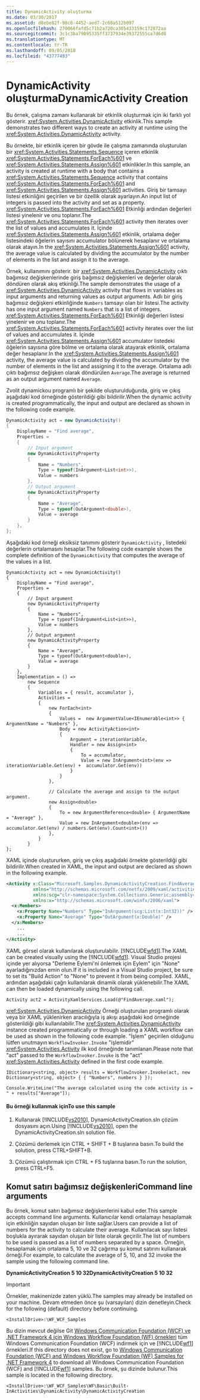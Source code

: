 ```yaml
---
title: DynamicActivity oluşturma
ms.date: 03/30/2017
ms.assetid: d8ebe82f-98c8-4452-aed7-2c60a512b097
ms.openlocfilehash: 270066fafd5c71b2a720ca305433159c172872aa
ms.sourcegitcommit: 3c1c3ba79895335ff3737934e39372555ca7d6d0
ms.translationtype: MT
ms.contentlocale: tr-TR
ms.lasthandoff: 09/05/2018
ms.locfileid: "43777493"
---
```

# <a name="dynamicactivity-creation"></a><span data-ttu-id="93657-102">DynamicActivity oluşturma</span><span class="sxs-lookup"><span data-stu-id="93657-102">DynamicActivity Creation</span></span>
<span data-ttu-id="93657-103">Bu örnek, çalışma zamanı kullanarak bir etkinlik oluşturmak için iki farklı yol gösterir. <xref:System.Activities.DynamicActivity> etkinlik.</span><span class="sxs-lookup"><span data-stu-id="93657-103">This sample demonstrates two different ways to create an activity at runtime using the <xref:System.Activities.DynamicActivity> activity.</span></span>  
  
 <span data-ttu-id="93657-104">Bu örnekte, bir etkinlik içeren bir gövde ile çalışma zamanında oluşturulan bir <xref:System.Activities.Statements.Sequence> içeren etkinlik <xref:System.Activities.Statements.ForEach%601> ve <xref:System.Activities.Statements.Assign%601> etkinlikler.</span><span class="sxs-lookup"><span data-stu-id="93657-104">In this sample, an activity is created at runtime with a body that contains a <xref:System.Activities.Statements.Sequence> activity that contains <xref:System.Activities.Statements.ForEach%601> and <xref:System.Activities.Statements.Assign%601> activities.</span></span> <span data-ttu-id="93657-105">Giriş bir tamsayı listesi etkinliğini geçirilen ve bir özellik olarak ayarlayın.</span><span class="sxs-lookup"><span data-stu-id="93657-105">An input list of integers is passed into the activity and set as a property.</span></span> <span data-ttu-id="93657-106"><xref:System.Activities.Statements.ForEach%601> Etkinliği ardından değerleri listesi yinelenir ve onu toplanır.</span><span class="sxs-lookup"><span data-stu-id="93657-106">The <xref:System.Activities.Statements.ForEach%601> activity then iterates over the list of values and accumulates it.</span></span> <span data-ttu-id="93657-107">İçinde <xref:System.Activities.Statements.Assign%601> etkinlik, ortalama değer listesindeki öğelerin sayısını accumulator bölünerek hesaplanır ve ortalama olarak atayın.</span><span class="sxs-lookup"><span data-stu-id="93657-107">In the <xref:System.Activities.Statements.Assign%601> activity, the average value is calculated by dividing the accumulator by the number of elements in the list and assign it to the average.</span></span>  
  
 <span data-ttu-id="93657-108">Örnek, kullanımını gösterir. bir <xref:System.Activities.DynamicActivity> çıktı bağımsız değişkenlerinde giriş bağımsız değişkenleri ve değerler olarak döndüren olarak akış etkinliği.</span><span class="sxs-lookup"><span data-stu-id="93657-108">The sample demonstrates the usage of a <xref:System.Activities.DynamicActivity> activity that flows in variables as input arguments and returning values as output arguments.</span></span> <span data-ttu-id="93657-109">Adlı bir giriş bağımsız değişkeni etkinliğinde `Numbers` tamsayı olan bir listesi.</span><span class="sxs-lookup"><span data-stu-id="93657-109">The activity has one input argument named `Numbers` that is a list of integers.</span></span> <span data-ttu-id="93657-110"><xref:System.Activities.Statements.ForEach%601> Etkinliği değerleri listesi yinelenir ve onu toplanır.</span><span class="sxs-lookup"><span data-stu-id="93657-110">The <xref:System.Activities.Statements.ForEach%601> activity iterates over the list of values and accumulates it.</span></span> <span data-ttu-id="93657-111">İçinde <xref:System.Activities.Statements.Assign%601> accumulator listedeki öğelerin sayısına göre bölme ve ortalama olarak atayarak etkinlik, ortalama değer hesaplanır.</span><span class="sxs-lookup"><span data-stu-id="93657-111">In the <xref:System.Activities.Statements.Assign%601> activity, the average value is calculated by dividing the accumulator by the number of elements in the list and assigning it to the average.</span></span> <span data-ttu-id="93657-112">Ortalama adlı çıktı bağımsız değişken olarak döndürülen `Average`.</span><span class="sxs-lookup"><span data-stu-id="93657-112">The average is returned as an output argument named `Average`.</span></span>  
  
 <span data-ttu-id="93657-113">Zvolit dynamickou programlı bir şekilde oluşturulduğunda, giriş ve çıkış aşağıdaki kod örneğinde gösterildiği gibi bildirilir.</span><span class="sxs-lookup"><span data-stu-id="93657-113">When the dynamic activity is created programmatically, the input and output are declared as shown in the following code example.</span></span>  
  
```csharp  
DynamicActivity act = new DynamicActivity()  
{  
    DisplayName = "Find average",  
    Properties =   
    {  
        // Input argument  
        new DynamicActivityProperty  
        {  
            Name = "Numbers",  
            Type = typeof(InArgument<List<int>>),  
            Value = numbers  
        },  
        // Output argument  
        new DynamicActivityProperty  
        {  
            Name = "Average",  
            Type = typeof(OutArgument<double>),  
            Value = average  
        }  
    },  
};  
```  
  
 <span data-ttu-id="93657-114">Aşağıdaki kod örneği eksiksiz tanımını gösterir `DynamicActivity` , listedeki değerlerin ortalamasını hesaplar.</span><span class="sxs-lookup"><span data-stu-id="93657-114">The following code example shows the complete definition of the `DynamicActivity` that computes the average of the values in a list.</span></span>  
  
```  
DynamicActivity act = new DynamicActivity()  
{  
    DisplayName = "Find average",  
    Properties =   
    {  
        // Input argument  
        new DynamicActivityProperty  
        {  
            Name = "Numbers",  
            Type = typeof(InArgument<List<int>>),  
            Value = numbers  
        },  
        // Output argument  
        new DynamicActivityProperty  
        {  
            Name = "Average",  
            Type = typeof(OutArgument<double>),  
            Value = average  
        }  
    },  
    Implementation = () =>  
        new Sequence  
        {  
            Variables = { result, accumulator },  
            Activities =  
            {  
                new ForEach<int>  
                {  
                    Values =  new ArgumentValue<IEnumerable<int>> { ArgumentName = "Numbers" },                                  
                    Body = new ActivityAction<int>  
                    {  
                        Argument = iterationVariable,  
                        Handler = new Assign<int>  
                        {  
                            To = accumulator,  
                            Value = new InArgument<int>(env => iterationVariable.Get(env) +  accumulator.Get(env))  
                        }  
                    }  
                },  
  
                // Calculate the average and assign to the output argument.  
                new Assign<double>  
                {  
                    To = new ArgumentReference<double> { ArgumentName = "Average" },  
                    Value = new InArgument<double>(env => accumulator.Get(env) / numbers.Get(env).Count<int>())  
                },  
            }  
        }  
};  
```  
  
 <span data-ttu-id="93657-115">XAML içinde oluştururken, giriş ve çıkış aşağıdaki örnekte gösterildiği gibi bildirilir.</span><span class="sxs-lookup"><span data-stu-id="93657-115">When created in XAML, the input and output are declared as shown in the following example.</span></span>  
  
```xml  
<Activity x:Class="Microsoft.Samples.DynamicActivityCreation.FindAverage"  
          xmlns="http://schemas.microsoft.com/netfx/2009/xaml/activities"  
          xmlns:scg="clr-namespace:System.Collections.Generic;assembly=mscorlib"  
          xmlns:x="http://schemas.microsoft.com/winfx/2006/xaml">  
  <x:Members>  
    <x:Property Name="Numbers" Type="InArgument(scg:List(x:Int32))" />  
    <x:Property Name="Average" Type="OutArgument(x:Double)" />  
  </x:Members>  
    ...  
    ...  
</Activity>  
```  
  
 <span data-ttu-id="93657-116">XAML görsel olarak kullanılarak oluşturulabilir. [!INCLUDE[wfd1](../../../../includes/wfd1-md.md)].</span><span class="sxs-lookup"><span data-stu-id="93657-116">The XAML can be created visually using the [!INCLUDE[wfd1](../../../../includes/wfd1-md.md)].</span></span> <span data-ttu-id="93657-117">Visual Studio projesi içinde yer alıyorsa "Derleme Eylemi'ni önlemek için Eylem" için "None" ayarladığınızdan emin olun.</span><span class="sxs-lookup"><span data-stu-id="93657-117">If it is included in a Visual Studio project, be sure to set its "Build Action" to "None" to prevent it from being compiled.</span></span> <span data-ttu-id="93657-118">XAML, ardından aşağıdaki çağrı kullanılarak dinamik olarak yüklenebilir.</span><span class="sxs-lookup"><span data-stu-id="93657-118">The XAML can then be loaded dynamically using the following call.</span></span>  
  
```  
Activity act2 = ActivityXamlServices.Load(@"FindAverage.xaml");  
```  
  
 <span data-ttu-id="93657-119"><xref:System.Activities.DynamicActivity> Örneği oluşturulan programlı olarak veya bir XAML yüklenirken aracılığıyla iş akışı aşağıdaki kod örneğinde gösterildiği gibi kullanılabilir.</span><span class="sxs-lookup"><span data-stu-id="93657-119">The <xref:System.Activities.DynamicActivity> instance created programmatically or through loading a XAML workflow can be used as shown in the following code example.</span></span> <span data-ttu-id="93657-120">"İşlem" geçirilen olduğunu lütfen unutmayın `WorkflowInvoker.Invoke` "işlemidir" <xref:System.Activities.Activity> ilk kod örneğinde tanımlanan.</span><span class="sxs-lookup"><span data-stu-id="93657-120">Please note that "act" passed to the `WorkflowInvoker.Invoke` is the "act" <xref:System.Activities.Activity> defined in the first code example.</span></span>  
  
```  
IDictionary<string, object> results = WorkflowInvoker.Invoke(act, new Dictionary<string, object> { { "Numbers", numbers } });  
  
Console.WriteLine("The average calculated using the code activity is = " + results["Average"]);  
```  
  
#### <a name="to-use-this-sample"></a><span data-ttu-id="93657-121">Bu örneği kullanmak için</span><span class="sxs-lookup"><span data-stu-id="93657-121">To use this sample</span></span>  
  
1.  <span data-ttu-id="93657-122">Kullanarak [!INCLUDE[vs2010](../../../../includes/vs2010-md.md)], DynamicActivityCreation.sln çözüm dosyasını açın.</span><span class="sxs-lookup"><span data-stu-id="93657-122">Using [!INCLUDE[vs2010](../../../../includes/vs2010-md.md)], open the DynamicActivityCreation.sln solution file.</span></span>  
  
2.  <span data-ttu-id="93657-123">Çözümü derlemek için CTRL + SHIFT + B tuşlarına basın.</span><span class="sxs-lookup"><span data-stu-id="93657-123">To build the solution, press CTRL+SHIFT+B.</span></span>  
  
3.  <span data-ttu-id="93657-124">Çözümü çalıştırmak için CTRL + F5 tuşlarına basın.</span><span class="sxs-lookup"><span data-stu-id="93657-124">To run the solution, press CTRL+F5.</span></span>  
  
## <a name="command-line-arguments"></a><span data-ttu-id="93657-125">Komut satırı bağımsız değişkenleri</span><span class="sxs-lookup"><span data-stu-id="93657-125">Command line arguments</span></span>  
 <span data-ttu-id="93657-126">Bu örnek, komut satırı bağımsız değişkenlerini kabul eder.</span><span class="sxs-lookup"><span data-stu-id="93657-126">This sample accepts command line arguments.</span></span> <span data-ttu-id="93657-127">Kullanıcılar kendi ortalamayı hesaplamak için etkinliğin sayıdan oluşan bir liste sağlar.</span><span class="sxs-lookup"><span data-stu-id="93657-127">Users can provide a list of numbers for the activity to calculate their average.</span></span> <span data-ttu-id="93657-128">Kullanılacak sayı listesi boşlukla ayırarak sayıdan oluşan bir liste olarak geçirilir.</span><span class="sxs-lookup"><span data-stu-id="93657-128">The list of numbers to be used is passed as a list of numbers separated by a space.</span></span> <span data-ttu-id="93657-129">Örneğin, hesaplamak için ortalama 5, 10 ve 32 çağırma şu komut satırını kullanarak örneği.</span><span class="sxs-lookup"><span data-stu-id="93657-129">For example, to calculate the average of 5, 10, and 32 invoke the sample using the following command line.</span></span>  
  
 <span data-ttu-id="93657-130">**DynamicActivityCreation 5 10 32**</span><span class="sxs-lookup"><span data-stu-id="93657-130">**DynamicActivityCreation 5 10 32**</span></span>  
> [!IMPORTANT]
>  <span data-ttu-id="93657-131">Örnekler, makinenizde zaten yüklü.</span><span class="sxs-lookup"><span data-stu-id="93657-131">The samples may already be installed on your machine.</span></span> <span data-ttu-id="93657-132">Devam etmeden önce şu (varsayılan) dizin denetleyin.</span><span class="sxs-lookup"><span data-stu-id="93657-132">Check for the following (default) directory before continuing.</span></span>  
>   
>  `<InstallDrive>:\WF_WCF_Samples`  
>   
>  <span data-ttu-id="93657-133">Bu dizin mevcut değilse Git [Windows Communication Foundation (WCF) ve .NET Framework 4 için Windows Workflow Foundation (WF) örnekleri](https://go.microsoft.com/fwlink/?LinkId=150780) tüm Windows Communication Foundation (WCF) indirmek için ve [!INCLUDE[wf1](../../../../includes/wf1-md.md)] örnekleri.</span><span class="sxs-lookup"><span data-stu-id="93657-133">If this directory does not exist, go to [Windows Communication Foundation (WCF) and Windows Workflow Foundation (WF) Samples for .NET Framework 4](https://go.microsoft.com/fwlink/?LinkId=150780) to download all Windows Communication Foundation (WCF) and [!INCLUDE[wf1](../../../../includes/wf1-md.md)] samples.</span></span> <span data-ttu-id="93657-134">Bu örnek, şu dizinde bulunur.</span><span class="sxs-lookup"><span data-stu-id="93657-134">This sample is located in the following directory.</span></span>  
>   
>  `<InstallDrive>:\WF_WCF_Samples\WF\Basic\Built-InActivities\DynamicActivity\DynamicActivityCreation`